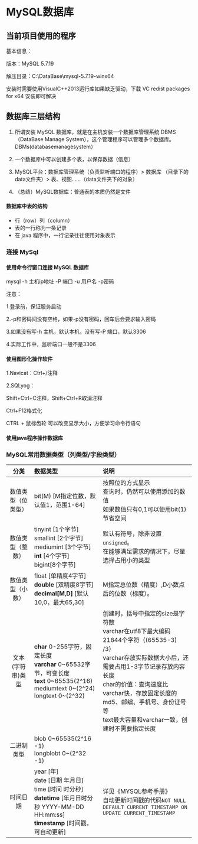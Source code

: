 # MySQL数据库

## 当前项目使用的程序

基本信息：

版本：MySQL 5.7.19

解压目录：C:\DataBase\mysql-5.7.19-winx64

安装时需要使用VisualC++2013运行库如果缺乏驱动，下载  VC redist packages for x64  安装即可解决



## 数据库三层结构

1. 所谓安装 MySQL 数据库，就是在主机安装一个数据库管理系统 DBMS（DataBase Manage System），这个管理程序可以管理多个数据库。DBMs(databasemanagesystem）
   
2. 一个数据库中可以创建多个表，以保存数据（信息）

3. MySQL平台：数据库管理系统（负责监听端口的程序）> 数据库 （目录下的data文件夹）> 表、视图……（data文件夹下的对象）
4. （总结）MySQL数据库：普通表的本质仍然是文件

#### 数据库中表的结构

* 行（row）列（column）
* 表的一行称为一条记录
* 在 java 程序中，一行记录往往使用对象表示

### 连接 MySql

#### 使用命令行窗口连接 MySQL 数据库
mysql -h 主机ip地址 -P 端口 -u 用户名 -p密码

注意：

1.登录前，保证服务启动

2.-p和密码间没有空格，如果-p没有密码，回车后会要求输入密码

3.如果没有写-h 主机，默认本机，没有写-P 端口，默认3306

4.实际工作中，监听端口一般不是3306



#### 使用图形化操作软件

1.Navicat：Ctrl+/注释

2.SQLyog：

Shift+Ctrl+C注释，Shift+Ctrl+R取消注释

Ctrl+F12格式化

CTRL + 鼠标齿轮 可以改变显示大小，方便学习命令行语句



#### 使用java程序操作数据库



### MySQL常用数据类型（列类型/字段类型）

| 分类      | 数据类型 | 说明   |
| :----:        |    :---   |     :--- |
| 数值类型（位类型） | bit(M) [M指定位数，默认值1，范围1-64] | 按照位的方式显示<br/>查询时，仍然可以使用添加的数值<br/>如果数值只有0,1可以使用bit(1)节省空间 |
|  数值类型（整数）  | tinyint [1个字节]<br/>smallint [2个字节]<br/>mediumint [3个字节]<br/>**int** [4个字节]<br/>bigint[8个字节]<br/> | 默认有符号，除非设置```unsigned```。<br/>在能够满足需求的情况下，尽量选择占用小的类型 |
|  数值类型（小数）  | float [单精度4字节]<br/>**double** [双精度8字节]<br/>**decimal[M,D]** [默认10,0，最大65,30] | M指定总位数（精度）,D小数点后的位数（标度）。                |
|  文本(字符串)类型  | **char** 0-255字符，固定长度<br/>**varchar** 0~65532字节，可变长度<br/>**text** 0~65535(2^16)<br/>mediumtext 0~(2^24)<br/>longtext 0~(2^32) | 创建时，括号中指定的size是字符数<br/>varchar在utf8下最大编码21844个字符（(65535-3) /3）<br/>varchar存放实际数据大小后，还需要占用1-3字节记录存放内容长度<br/>char的价值：查询速度比varchar快，存放固定长度的md5、邮编、手机号、身份证号等<br/>text最大容量和varchar一致，创建时不需要指定长度 |
| 二进制类型 | blob 0~65535(2^16 -1)<br/>longblobt 0~(2^32 -1) |  |
| 时间日期 | year [年]<br/>date [日期 年月日]<br/>time [时间 时分秒]<br/>**datetime** [年月日时分秒 YYYY-MM-DD HH:mm:ss]<br/>**timestamp** [时间戳，可自动更新] | 详见《MYSQL参考手册》<br/>自动更新时间戳的代码```NOT NULL DEFAULT CURRENT_TIMESTAMP ON UPDATE CURRENT_TIMESTAMP``` |
